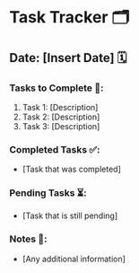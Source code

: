 # Task Tracker 🗂️

## Date: [Insert Date] 🗓️

### Tasks to Complete 📝:
1. Task 1: [Description]
2. Task 2: [Description]
3. Task 3: [Description]

### Completed Tasks ✅:
- [Task that was completed]

### Pending Tasks ⏳:
- [Task that is still pending]

### Notes 📌:
- [Any additional information]
